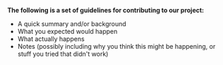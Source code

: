 <b> The following is a set of guidelines for contributing to our project: </b>
<ul>
<li> A quick summary and/or background </li> 

<li> What you expected would happen </li> 

<li> What actually happens </li> 

<li> Notes (possibly including why you think this might be happening, or stuff you tried that didn't work) </li>
</ul>
